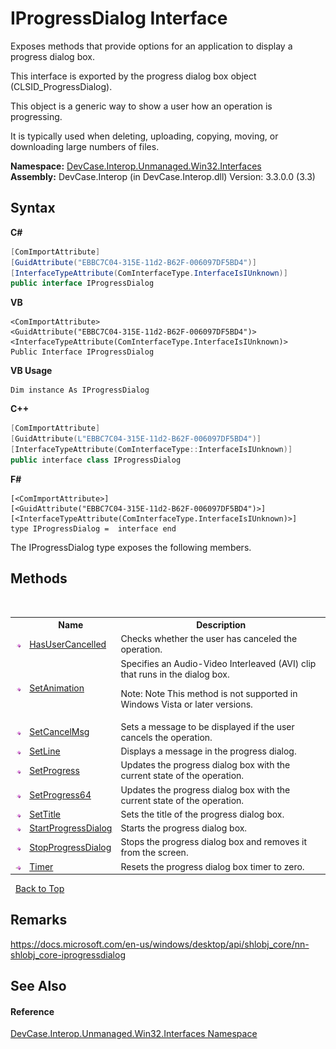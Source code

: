 # IProgressDialog Interface
 

Exposes methods that provide options for an application to display a progress dialog box. 

 This interface is exported by the progress dialog box object (CLSID_ProgressDialog). 

 This object is a generic way to show a user how an operation is progressing. 

 It is typically used when deleting, uploading, copying, moving, or downloading large numbers of files.

**Namespace:**&nbsp;<a href="N_DevCase_Interop_Unmanaged_Win32_Interfaces">DevCase.Interop.Unmanaged.Win32.Interfaces</a><br />**Assembly:**&nbsp;DevCase.Interop (in DevCase.Interop.dll) Version: 3.3.0.0 (3.3)

## Syntax

**C#**<br />
``` C#
[ComImportAttribute]
[GuidAttribute("EBBC7C04-315E-11d2-B62F-006097DF5BD4")]
[InterfaceTypeAttribute(ComInterfaceType.InterfaceIsIUnknown)]
public interface IProgressDialog
```

**VB**<br />
``` VB
<ComImportAttribute>
<GuidAttribute("EBBC7C04-315E-11d2-B62F-006097DF5BD4")>
<InterfaceTypeAttribute(ComInterfaceType.InterfaceIsIUnknown)>
Public Interface IProgressDialog
```

**VB Usage**<br />
``` VB Usage
Dim instance As IProgressDialog
```

**C++**<br />
``` C++
[ComImportAttribute]
[GuidAttribute(L"EBBC7C04-315E-11d2-B62F-006097DF5BD4")]
[InterfaceTypeAttribute(ComInterfaceType::InterfaceIsIUnknown)]
public interface class IProgressDialog
```

**F#**<br />
``` F#
[<ComImportAttribute>]
[<GuidAttribute("EBBC7C04-315E-11d2-B62F-006097DF5BD4")>]
[<InterfaceTypeAttribute(ComInterfaceType.InterfaceIsIUnknown)>]
type IProgressDialog =  interface end
```

The IProgressDialog type exposes the following members.


## Methods
&nbsp;<table><tr><th></th><th>Name</th><th>Description</th></tr><tr><td>![Public method](media/pubmethod.gif "Public method")</td><td><a href="M_DevCase_Interop_Unmanaged_Win32_Interfaces_IProgressDialog_HasUserCancelled">HasUserCancelled</a></td><td>
Checks whether the user has canceled the operation.</td></tr><tr><td>![Public method](media/pubmethod.gif "Public method")</td><td><a href="M_DevCase_Interop_Unmanaged_Win32_Interfaces_IProgressDialog_SetAnimation">SetAnimation</a></td><td>
Specifies an Audio-Video Interleaved (AVI) clip that runs in the dialog box. 

 Note: Note This method is not supported in Windows Vista or later versions.</td></tr><tr><td>![Public method](media/pubmethod.gif "Public method")</td><td><a href="M_DevCase_Interop_Unmanaged_Win32_Interfaces_IProgressDialog_SetCancelMsg">SetCancelMsg</a></td><td>
Sets a message to be displayed if the user cancels the operation.</td></tr><tr><td>![Public method](media/pubmethod.gif "Public method")</td><td><a href="M_DevCase_Interop_Unmanaged_Win32_Interfaces_IProgressDialog_SetLine">SetLine</a></td><td>
Displays a message in the progress dialog.</td></tr><tr><td>![Public method](media/pubmethod.gif "Public method")</td><td><a href="M_DevCase_Interop_Unmanaged_Win32_Interfaces_IProgressDialog_SetProgress">SetProgress</a></td><td>
Updates the progress dialog box with the current state of the operation.</td></tr><tr><td>![Public method](media/pubmethod.gif "Public method")</td><td><a href="M_DevCase_Interop_Unmanaged_Win32_Interfaces_IProgressDialog_SetProgress64">SetProgress64</a></td><td>
Updates the progress dialog box with the current state of the operation.</td></tr><tr><td>![Public method](media/pubmethod.gif "Public method")</td><td><a href="M_DevCase_Interop_Unmanaged_Win32_Interfaces_IProgressDialog_SetTitle">SetTitle</a></td><td>
Sets the title of the progress dialog box.</td></tr><tr><td>![Public method](media/pubmethod.gif "Public method")</td><td><a href="M_DevCase_Interop_Unmanaged_Win32_Interfaces_IProgressDialog_StartProgressDialog">StartProgressDialog</a></td><td>
Starts the progress dialog box.</td></tr><tr><td>![Public method](media/pubmethod.gif "Public method")</td><td><a href="M_DevCase_Interop_Unmanaged_Win32_Interfaces_IProgressDialog_StopProgressDialog">StopProgressDialog</a></td><td>
Stops the progress dialog box and removes it from the screen.</td></tr><tr><td>![Public method](media/pubmethod.gif "Public method")</td><td><a href="M_DevCase_Interop_Unmanaged_Win32_Interfaces_IProgressDialog_Timer">Timer</a></td><td>
Resets the progress dialog box timer to zero.</td></tr></table>&nbsp;
<a href="#iprogressdialog-interface">Back to Top</a>

## Remarks
<a href="https://docs.microsoft.com/en-us/windows/desktop/api/shlobj_core/nn-shlobj_core-iprogressdialog" target="_blank">https://docs.microsoft.com/en-us/windows/desktop/api/shlobj_core/nn-shlobj_core-iprogressdialog</a>

## See Also


#### Reference
<a href="N_DevCase_Interop_Unmanaged_Win32_Interfaces">DevCase.Interop.Unmanaged.Win32.Interfaces Namespace</a><br />
